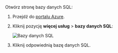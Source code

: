
Otwórz stronę bazy danych SQL:

1.  Przejdź do [portalu Azure](https://portal.azure.com).
2.  Kliknij pozycję **więcej usług** > **bazy danych SQL**:

    ![Bazy danych SQL](./media/sql-database-browse-to-database/browse-to-database.png)

3.  Kliknij odpowiednią bazę danych SQL.